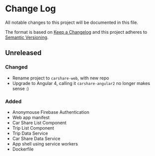 # Change Log

All notable changes to this project will be documented in this file.

The format is based on [Keep a Changelog](http://keepachangelog.com/)
and this project adheres to [Semantic Versioning](http://semver.org/).

## Unreleased

### Changed

- Rename project to `carshare-web`, with new repo
- Upgrade to Angular 4, calling it `carshare-angular2` no longer makes sense :)

### Added

- Anonymouse Firebase Authentication
- Web app manifest
- Car Share List Component
- Trip List Component
- Trip Data Service
- Car Share Data Service
- App shell using service workers
- Dockerfile